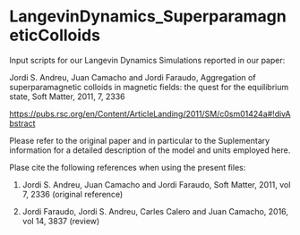 # LangevinDynamics_SuperparamagneticColloids

Input scripts for our Langevin Dynamics Simulations reported in our paper:

Jordi S. Andreu, Juan Camacho and Jordi Faraudo, 
Aggregation of superparamagnetic colloids in magnetic fields: the quest for
the equilibrium state, 
Soft Matter, 2011, 7, 2336

https://pubs.rsc.org/en/Content/ArticleLanding/2011/SM/c0sm01424a#!divAbstract

Please refer to the original paper and in particular to the Suplementary information for a detailed description of the model and units employed here.

Plase cite the following references when using the present files:

1) Jordi S. Andreu, Juan Camacho and Jordi Faraudo, Soft Matter, 2011, vol 7, 2336 (original reference)

2) Jordi Faraudo, Jordi S. Andreu, Carles Calero and Juan Camacho, 2016, vol 14, 3837 (review)



